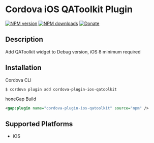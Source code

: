 # Cordova iOS QAToolkit Plugin
[![NPM version][npm-version]][npm-url] [![NPM downloads][npm-downloads]][npm-url] [![Donate][donate-img]][donate-url]

## Description

Add QAToolkit widget to Debug version, iOS 8 minimum required

## Installation

Cordova CLI
```
$ cordova plugin add cordova-plugin-ios-qatoolkit
```
[npm-url]: https://www.npmjs.com/package/cordova-plugin-ios-qatoolkit
[npm-version]: https://img.shields.io/npm/v/cordova-plugin-ios-qatoolkit.svg
[npm-downloads]: https://img.shields.io/npm/dm/cordova-plugin-ios-qatoolkit.svg
[donate-img]: https://img.shields.io/badge/donate-patreon-green.svg
[donate-url]: https://www.patreon.com/asfedorov

honeGap Build
```xml
<gap:plugin name="cordova-plugin-ios-qatoolkit" source="npm" />
```

## Supported Platforms

- iOS

